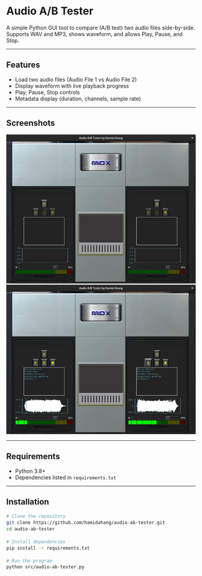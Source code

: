 # Audio A/B Tester

A simple Python GUI tool to compare (A/B test) two audio files side-by-side.  
Supports WAV and MP3, shows waveform, and allows Play, Pause, and Stop.

---

## Features

- Load two audio files (Audio File 1 vs Audio File 2)  
- Display waveform with live playback progress  
- Play, Pause, Stop controls  
- Metadata display (duration, channels, sample rate)  

---

## Screenshots

![Main Window](icons/audio-ab-tester-1.png)  
![Waveform View](icons/audio-ab-tester-2.png)  

---

## Requirements

- Python 3.8+  
- Dependencies listed in `requirements.txt`  

---

## Installation

```bash
# Clone the repository
git clone https://github.com/hamidahang/audio-ab-tester.git
cd audio-ab-tester

# Install dependencies
pip install -r requirements.txt

# Run the program
python src/audio-ab-tester.py

